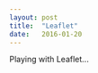 ```yaml
---
layout: post
title:  "Leaflet"
date:   2016-01-20
---
```


Playing with Leaflet...

<div id="map">
	<script>
		var map = L.map('map').setView([42.735, -81.124], 8);

		L.tileLayer('https://api.tiles.mapbox.com/v4/{id}/{z}/{x}/{y}.png?access_token={accessToken}', {
    attribution: 'Map data &copy; <a href="http://openstreetmap.org">OpenStreetMap</a> contributors, <a href="http://creativecommons.org/licenses/by-sa/2.0/">CC-BY-SA</a>, Imagery © <a href="http://mapbox.com">Mapbox</a>',
    maxZoom: 18,
    id: 'bendv.oofl7opb',
    accessToken: 'pk.eyJ1IjoiYmVuZHYiLCJhIjoiY2loNjlob3diMDk4Z3VnajkyYmhneXNoNCJ9.OqqQnJfO9PI4c2cN72pLSQ'
}).addTo(map);

		var marker = L.marker([42.736, -81.127]).addTo(map);
	</script>
</div>

Some more text...

